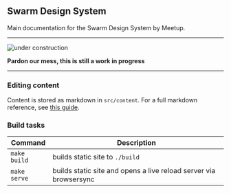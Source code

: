 Swarm Design System
--------------------
Main documentation for the Swarm Design System by Meetup.

--- 

![under construction](http://rs1187.pbsrc.com/albums/z398/djcubstud/CUBSTUD%20GIFS/Underconstruction-Worker-3.gif~c200)

**Pardon our mess, this is still a work in progress**

---

### Editing content
Content is stored as markdown in `src/content`. For a full markdown reference, 
see [this guide](https://github.com/adam-p/markdown-here/wiki/Markdown-Cheatsheet).


### Build tasks

| Command            | Description                       |
| ------------------ | --------------------------------- |
| `make build`       | builds static site to `./build`   |
| `make serve`       | builds static site and opens a live reload server via browsersync
